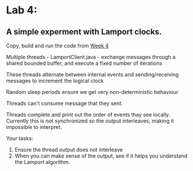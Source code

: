 # Lab 4:

## A simple experment with Lamport clocks.

Copy, build and run the code from [Week 4](https://github.com/gortonator/bsds-6650/tree/master/code/week-4)

Multiple threads - LamportClient.java - exchange messages through a shared bounded buffer, and execute a fixed number of iterations

These threads alternate between internal events and sending/receiving messages to increment the logical clock

Random sleep periods ensure we get very non-deterministic behaviour

Threads can't consume message that they sent.

Threads complete and print out the order of events thay see locally. Currently this is not synchronized so the output interleaves, making it impossible to interpret. 

Your tasks:
1) Ensure the thread output does not interleave
2) When you can make sense of the output, see if it helps you understand the Lamport algorithm.